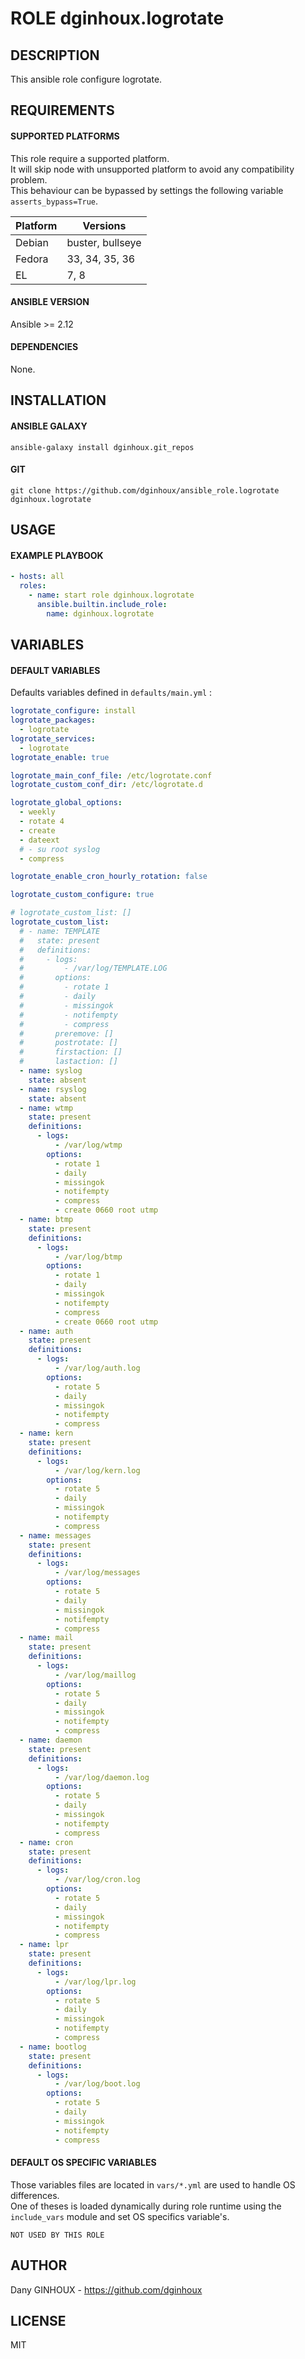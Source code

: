 # ROLE dginhoux.logrotate



## DESCRIPTION

This ansible role configure logrotate.


## REQUIREMENTS

#### SUPPORTED PLATFORMS

This role require a supported platform.<br />
It will skip node with unsupported platform to avoid any compatibility problem.<br />
This behaviour can be bypassed by settings the following variable `asserts_bypass=True`.

| Platform | Versions |
|----------|----------|
| Debian | buster, bullseye |
| Fedora | 33, 34, 35, 36 |
| EL | 7, 8 |

#### ANSIBLE VERSION

Ansible >= 2.12

#### DEPENDENCIES

None.



## INSTALLATION

#### ANSIBLE GALAXY

```shell
ansible-galaxy install dginhoux.git_repos
```
#### GIT

```shell
git clone https://github.com/dginhoux/ansible_role.logrotate dginhoux.logrotate
```


## USAGE

#### EXAMPLE PLAYBOOK

```yaml
- hosts: all
  roles:
    - name: start role dginhoux.logrotate
      ansible.builtin.include_role:
        name: dginhoux.logrotate
```


## VARIABLES

#### DEFAULT VARIABLES

Defaults variables defined in `defaults/main.yml` : 

```yaml
logrotate_configure: install
logrotate_packages:
  - logrotate
logrotate_services:
  - logrotate
logrotate_enable: true

logrotate_main_conf_file: /etc/logrotate.conf
logrotate_custom_conf_dir: /etc/logrotate.d

logrotate_global_options:
  - weekly
  - rotate 4
  - create
  - dateext
  # - su root syslog
  - compress

logrotate_enable_cron_hourly_rotation: false

logrotate_custom_configure: true

# logrotate_custom_list: []
logrotate_custom_list:
  # - name: TEMPLATE
  #   state: present
  #   definitions:
  #     - logs:
  #         - /var/log/TEMPLATE.LOG
  #       options:
  #         - rotate 1
  #         - daily
  #         - missingok
  #         - notifempty
  #         - compress
  #       preremove: []
  #       postrotate: []
  #       firstaction: []
  #       lastaction: []
  - name: syslog
    state: absent
  - name: rsyslog
    state: absent
  - name: wtmp
    state: present
    definitions:
      - logs:
          - /var/log/wtmp
        options:
          - rotate 1
          - daily
          - missingok
          - notifempty
          - compress
          - create 0660 root utmp
  - name: btmp
    state: present
    definitions:
      - logs:
          - /var/log/btmp
        options:
          - rotate 1
          - daily
          - missingok
          - notifempty
          - compress
          - create 0660 root utmp
  - name: auth
    state: present
    definitions:
      - logs:
          - /var/log/auth.log
        options:
          - rotate 5
          - daily
          - missingok
          - notifempty
          - compress
  - name: kern
    state: present
    definitions:
      - logs:
          - /var/log/kern.log
        options:
          - rotate 5
          - daily
          - missingok
          - notifempty
          - compress
  - name: messages
    state: present
    definitions:
      - logs:
          - /var/log/messages
        options:
          - rotate 5
          - daily
          - missingok
          - notifempty
          - compress
  - name: mail
    state: present
    definitions:
      - logs:
          - /var/log/maillog
        options:
          - rotate 5
          - daily
          - missingok
          - notifempty
          - compress
  - name: daemon
    state: present
    definitions:
      - logs:
          - /var/log/daemon.log
        options:
          - rotate 5
          - daily
          - missingok
          - notifempty
          - compress
  - name: cron
    state: present
    definitions:
      - logs:
          - /var/log/cron.log
        options:
          - rotate 5
          - daily
          - missingok
          - notifempty
          - compress
  - name: lpr
    state: present
    definitions:
      - logs:
          - /var/log/lpr.log
        options:
          - rotate 5
          - daily
          - missingok
          - notifempty
          - compress
  - name: bootlog
    state: present
    definitions:
      - logs:
          - /var/log/boot.log
        options:
          - rotate 5
          - daily
          - missingok
          - notifempty
          - compress
```

#### DEFAULT OS SPECIFIC VARIABLES

Those variables files are located in `vars/*.yml` are used to handle OS differences.<br />
One of theses is loaded dynamically during role runtime using the `include_vars` module and set OS specifics variable's.

`NOT USED BY THIS ROLE`


## AUTHOR

Dany GINHOUX - https://github.com/dginhoux



## LICENSE

MIT

